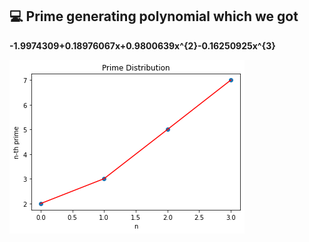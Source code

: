 💻 Prime generating polynomial which we got
---
**-1.9974309+0.18976067x+0.9800639x^{2}-0.16250925x^{3}**  

![](https://github.com/RedoC-github/Gifted-Information-2021/blob/master/Day%204/figure.png?raw=true)
